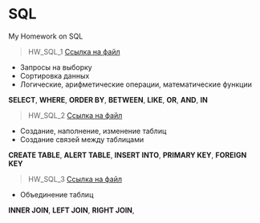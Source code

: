 # SQL
My Homework on SQL

> HW_SQL_1 [Ссылка на файл](https://github.com/GalinaMolchanova/SQL/blob/main/HW_SQL_.1.sql)

- Запросы на выборку
- Сортировка данных
- Логические, арифметические операции, математические функции

**SELECT**, **WHERE**, **ORDER BY**, **BETWEEN**, **LIKE**, **OR**, **AND**, **IN**

> HW_SQL_2 [Ссылка на файл](https://github.com/GalinaMolchanova/SQL/blob/main/HW_SQL_2.sql)

- Создание, наполнение, изменение таблиц
- Создание связей между таблицами

**CREATE TABLE**, **ALERT TABLE**, **INSERT INTO**, **PRIMARY KEY**, **FOREIGN KEY**

> HW_SQL_3 [Ссылка на файл](https://github.com/GalinaMolchanova/SQL/blob/main/HW_SQL_3.sql)

- Объединение таблиц

**INNER JOIN**, **LEFT JOIN**, **RIGHT JOIN**, 
